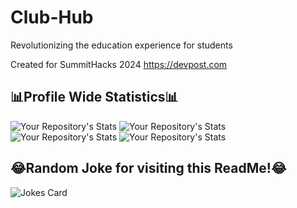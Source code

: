 # Club-Hub
Revolutionizing the education experience for students

Created for SummitHacks 2024
https://devpost.com

## 📊Profile Wide Statistics📊

![Your Repository's Stats](https://github-readme-stats.vercel.app/api?username=ethanw2457&show_icons=true)
![Your Repository's Stats](https://github-readme-stats.vercel.app/api?username=shamuyhank&show_icons=true)
![Your Repository's Stats](https://github-readme-stats.vercel.app/api?username=urtleturtle&show_icons=true)
![Your Repository's Stats](https://github-readme-stats.vercel.app/api?username=athul16&show_icons=true)



## 😂Random Joke for visiting this ReadMe!😂
![Jokes Card](https://readme-jokes.vercel.app/api)
